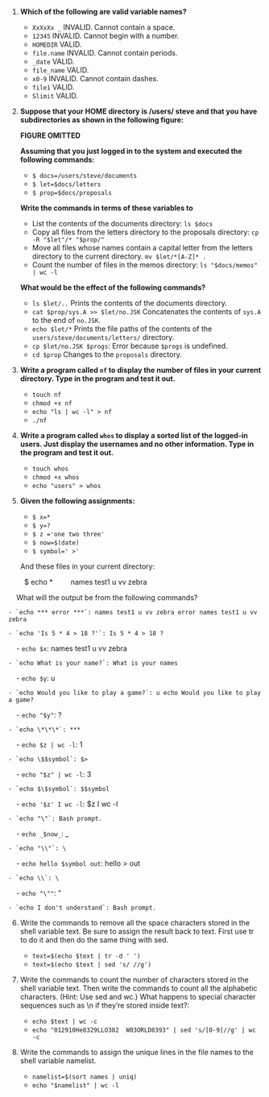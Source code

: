  1. **Which of the following are valid variable names?**

    - `XxXxXx _` INVALID. Cannot contain a space.
    - `12345` INVALID. Cannot begin with a number.
    - `HOMEDIR` VALID.
    - `file.name` INVALID. Cannot contain periods.
    - `_date` VALID.
    - `file_name` VALID.
    - `x0-9` INVALID. Cannot contain dashes.
    - `file1` VALID.
    - `Slimit` VALID.

2. **Suppose that your HOME directory is /users/ steve and that you have subdirectories as shown in the following figure:**

    **FIGURE OMITTED**
    
    **Assuming that you just logged in to the system and executed the following commands:**

    - `$ docs=/users/steve/documents`
    - `$ let=$docs/letters`
    - `$ prop=$docs/proposals`
    
    **Write the commands in terms of these variables to**

    - List the contents of the documents directory: `ls $docs`
    - Copy all files from the letters directory to the proposals directory: `cp -R "$let"/* "$prop/"`
    - Move all files whose names contain a capital letter from the letters directory to the current directory. `mv $let/*[A-Z]* .`
    - Count the number of files in the memos directory: `ls "$docs/memos" | wc -l`
       
    **What would be the effect of the following commands?**

    - `ls $let/..` Prints the contents of the documents directory.
    - `cat $prop/sys.A >> $let/no.JSK` Concatenates the contents of `sys.A` to the end of `no.JSK`.
    - `echo $let/*` Prints the file paths of the contents of the `users/steve/documents/letters/` directory.
    - `cp $let/no.JSK $progs`: Error because `$progs` is undefined.
    - `cd $prop` Changes to the `proposals` directory.

3. **Write a program called `nf` to display the number of files in your current directory. Type in the program and test it out.**

    - `touch nf`
    - `chmod +x nf`
    - `echo "ls | wc -l" > nf`
    - `./nf`

4. **Write a program called `whos` to display a sorted list of the logged-in users. Just display the usernames and no other information. Type in the program and test it out.**

    - `touch whos`
    - `chmod +x whos`
    - `echo "users" > whos`

5. **Given the following assignments:**

    - `$ x=*`
    - `$ y=?`
    - `$ z ='one
             two
             three'`
    - `$ now=$(date)`
    - `$ symbol=' >'`
    
    And these files in your current directory:

        $ echo *
        names test1 u vv zebra

    What will the output be from the following commands?
    
    - `echo *** error ***`: names test1 u vv zebra error names test1 u vv zebra
    
    - `echo 'Is 5 * 4 > 18 ?'`: Is 5 * 4 > 18 ?
        
    - `echo $x`: names test1 u vv zebra
    
    - `echo What is your name?`: What is your names
    
    - `echo $y`: u
    
    - `echo Would you like to play a game?`: u echo Would you like to play a game?
    
    - `echo "$y"`: ?
    
    - `echo \*\*\*`: ***
    
    - `echo $z | wc -l`: 1
    
    - `echo \$$symbol`: $>
    
    - `echo "$z" | wc -l`: 3
    
    - `echo $\$symbol`: $$symbol
    
    - `echo '$z' I wc -l`: $z I wc -l
    
    - `echo "\"`: Bash prompt.
    
    - `echo _$now_`: _
    
    - `echo "\\"`: \
    
    - `echo hello $symbol out`: hello > out
    
    - `echo \\`: \
    
    - `echo "\""`: "
    
    - `echo I don't understand`: Bash prompt.
    
6. Write the commands to remove all the space characters stored in the shell variable text. Be sure to assign the result back to text. First use tr to do it and then do the same thing with sed.

    - `text=$(echo $text | tr -d ' ')`
    - `text=$(echo $text | sed 's/ //g')`
    
7. Write the commands to count the number of characters stored in the shell variable text. Then write the commands to count all the alphabetic characters. (Hint: Use sed and wc.) What happens to special character sequences such as \n if they’re stored inside text?:

    - `echo $text | wc -c`
    - `echo "012910He8329LLO382  W03ORLD8393" | sed 's/[0-9]//g' | wc -c`
    
8. Write the commands to assign the unique lines in the file names to the shell variable namelist.

    - `namelist=$(sort names | uniq)`
    - `echo "$namelist" | wc -l`
    
